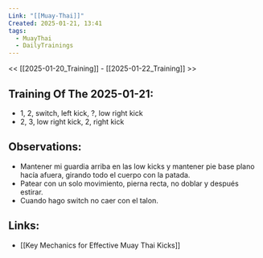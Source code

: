 ```yaml
---
Link: "[[Muay-Thai]]"
Created: 2025-01-21, 13:41
tags:
  - MuayThai
  - DailyTrainings
---
```

<< [[2025-01-20_Training]] - [[2025-01-22_Training]] >>
## Training Of The 2025-01-21:
- 1, 2, switch, left kick, ?, low right kick
- 2, 3, low right kick, 2, right kick

## Observations:
- Mantener mi guardia arriba en las low kicks y mantener pie base plano hacía afuera, girando todo el cuerpo con la patada.
- Patear con un solo movimiento, pierna recta, no doblar y después estirar.
- Cuando hago switch no caer con el talon.

## Links:
- [[Key Mechanics for Effective Muay Thai Kicks]] 
